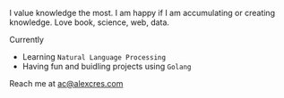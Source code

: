 I value knowledge the most. I am happy if I am accumulating or creating knowledge. Love book, science, web, data. 

Currently
- Learning `Natural Language Processing`
- Having fun and buidling projects using `Golang`

Reach me at ac@alexcres.com

<!--
**alexcres/alexcres** is a ✨ _special_ ✨ repository because its `README.md` (this file) appears on your GitHub profile.

Here are some ideas to get you started:

- 🔭 I’m currently working on ...
- 🌱 I’m currently learning ...
- 👯 I’m looking to collaborate on ...
- 🤔 I’m looking for help with ...
- 💬 Ask me about ...
- 📫 How to reach me: ...
- ⚡ Fun fact: ...
-->
